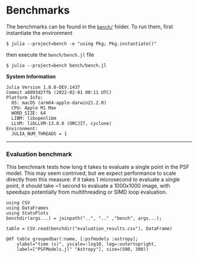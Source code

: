 # Benchmarks

The benchmarks can be found in the [`bench/`](https://github.com/JuliaAstro/PSFModels.jl/tree/main/bench) folder. To run them, first instantiate the environment

```
$ julia --project=bench -e "using Pkg; Pkg.instantiate()"
```

then execute the `bench/bench.jl` file

```
$ julia --project=bench bench/bench.jl
```

**System Information**

```
Julia Version 1.8.0-DEV.1437
Commit a0093d2ffb (2022-02-01 00:11 UTC)
Platform Info:
  OS: macOS (arm64-apple-darwin21.2.0)
  CPU: Apple M1 Max
  WORD_SIZE: 64
  LIBM: libopenlibm
  LLVM: libLLVM-13.0.0 (ORCJIT, cyclone)
Environment:
  JULIA_NUM_THREADS = 1
```

---

### Evaluation benchmark

This benchmark tests how long it takes to evaluate a single point in the PSF model. This may seem contrived, but we expect performance to scale directly from this measure: if it takes 1 microsecond to evaluate a single point, it should take ~1 second to evaluate a 1000x1000 image, with speedups potentially from multithreading or SIMD loop evaluation.

```@setup bench
using CSV
using DataFrames
using StatsPlots
benchdir(args...) = joinpath("..", ".." ,"bench", args...);
```


```@example bench
table = CSV.read(benchdir("evaluation_results.csv"), DataFrame)
```

```@example bench
@df table groupedbar(:name, [:psfmodels :astropy];
    ylabel="time (s)", yscale=:log10, leg=:outertopright,
    label=["PSFModels.jl" "Astropy"], size=(500, 300))
```
